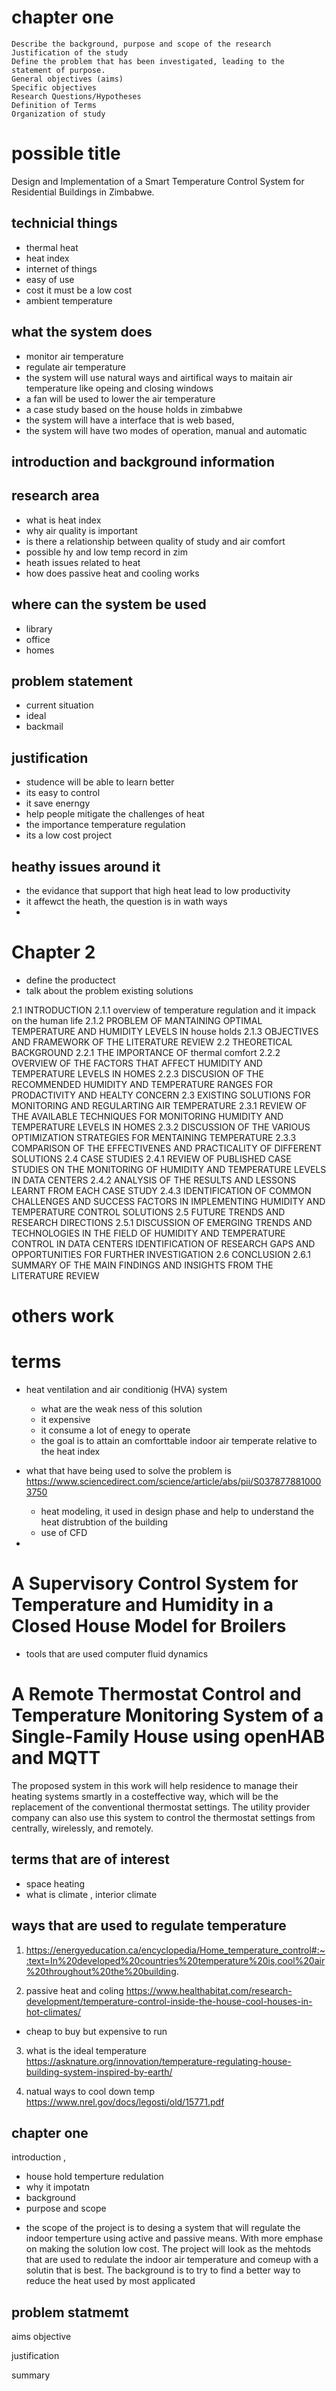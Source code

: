 # chapter one 

 	Describe the background, purpose and scope of the research 
 	Justification of the study
 	Define the problem that has been investigated, leading to the statement of purpose.
 	General objectives (aims)
 	Specific objectives 
 	Research Questions/Hypotheses
 	Definition of Terms
 	Organization of study

# possible title 
Design and Implementation of a Smart Temperature Control System for Residential Buildings in Zimbabwe.


## technicial things 
* thermal heat 
* heat index 
* internet of things 
* easy of use 
* cost it must be a low cost 
* ambient temperature
## what the system does 

* monitor air temperature 
* regulate air temperature 
* the system will use natural ways and airtifical ways to maitain air temperature like opeing and closing windows 
* a fan will be used to lower the air temperature
* a case study based on the house holds in zimbabwe 
* the system will have a interface that is web based, 
* the system will have two modes of operation, manual and automatic

## introduction and  background information 



## research area 
- what is heat index 
- why air quality is important 
- is there a relationship between quality of study and air comfort 
- possible hy and low temp record in zim 
- heath issues related to heat 
- how does passive heat and cooling works 

 ## where can the system be used 
 - library 
 - office
 - homes 
 

 ## problem statement 
 - current situation 
 - ideal 
 - backmail 

 ## justification 
 - studence will be able to learn better 
 - its easy to control 
 - it save enerngy 
 - help people mitigate the challenges of heat 
 - the importance temperature regulation 
 - its a low cost project 
 
## heathy issues around it 
- the evidance that support that high heat lead to low productivity 
- it affewct the heath, the question is in wath ways 
- 


# Chapter 2 
- define the productect 
- talk about the problem 
existing solutions 

2.1 INTRODUCTION
2.1.1 overview of temperature regulation and it impack on the human life
2.1.2 PROBLEM OF MANTAINING OPTIMAL TEMPERATURE AND HUMIDITY
LEVELS IN house holds
2.1.3 OBJECTIVES AND FRAMEWORK OF THE LITERATURE REVIEW
2.2 THEORETICAL BACKGROUND
2.2.1 THE IMPORTANCE OF thermal comfort 
2.2.2 OVERVIEW OF THE FACTORS THAT AFFECT HUMIDITY AND
TEMPERATURE LEVELS IN HOMES
2.2.3 DISCUSION OF THE RECOMMENDED HUMIDITY AND TEMPERATURE
RANGES FOR PRODACTIVITY AND HEALTY CONCERN
2.3 EXISTING SOLUTIONS FOR MONITORING AND REGULARTING AIR TEMPERATURE
2.3.1 REVIEW OF THE AVAILABLE TECHNIQUES FOR MONITORING HUMIDITY
AND TEMPERATURE LEVELS IN HOMES
2.3.2 DISCUSSION OF THE VARIOUS OPTIMIZATION STRATEGIES FOR
MENTAINING TEMPERATURE 
2.3.3 COMPARISON OF THE EFFECTIVENES AND PRACTICALITY OF
DIFFERENT SOLUTIONS
2.4 CASE STUDIES
2.4.1 REVIEW OF PUBLISHED CASE STUDIES ON THE MONITORING OF
HUMIDITY AND TEMPERATURE LEVELS IN DATA CENTERS
2.4.2 ANALYSIS OF THE RESULTS AND LESSONS LEARNT FROM EACH CASE
STUDY
2.4.3 IDENTIFICATION OF COMMON CHALLENGES AND SUCCESS FACTORS IN
IMPLEMENTING HUMIDITY AND TEMPERATURE CONTROL SOLUTIONS
2.5 FUTURE TRENDS AND RESEARCH DIRECTIONS
2.5.1 DISCUSSION OF EMERGING TRENDS AND TECHNOLOGIES IN THE FIELD
OF HUMIDITY AND TEMPERATURE CONTROL IN DATA CENTERS
IDENTIFICATION OF RESEARCH GAPS AND OPPORTUNITIES FOR
FURTHER INVESTIGATION
2.6 CONCLUSION
2.6.1 SUMMARY OF THE MAIN FINDINGS AND INSIGHTS FROM THE
LITERATURE REVIEW

 
# others work 
 # terms 
 * heat ventilation and air conditionig (HVA) system 
    * what are the weak ness of this solution 
    * it expensive 
    * it consume a lot of enegy to operate 
    * the goal is to attain an comforttable indoor air temperate relative to the heat index 


* what that have being used to solve the problem is 
    https://www.sciencedirect.com/science/article/abs/pii/S0378778810003750
    * heat modeling, it used in design phase and help to understand the heat distrubtion of the building 
    * use of CFD

* 
# A Supervisory Control System for Temperature and Humidity in a Closed House Model for Broilers

* tools that are used 
computer fluid dynamics 


# A Remote Thermostat Control and Temperature Monitoring System of a Single-Family House using openHAB and MQTT

The proposed system in this work will
help residence to manage their heating systems smartly in a costeffective way, which will be the replacement of the conventional
thermostat settings. The utility provider company can also use
this system to control the thermostat settings from centrally,
wirelessly, and remotely.



## terms that are of interest 
- space heating     
- what is climate , interior climate 

## ways that are used to regulate temperature 
1. https://energyeducation.ca/encyclopedia/Home_temperature_control#:~:text=In%20developed%20countries%20temperature%20is,cool%20air%20throughout%20the%20building.

2. passive heat and coling 
https://www.healthabitat.com/research-development/temperature-control-inside-the-house-cool-houses-in-hot-climates/

- cheap to buy but expensive to run 

3. what is the ideal temperature 
https://asknature.org/innovation/temperature-regulating-house-building-system-inspired-by-earth/


4. natual ways to cool down temp
https://www.nrel.gov/docs/legosti/old/15771.pdf


## chapter one 

introduction , 
- house hold temperture redulation 
- why it impotatn 
- background 
- purpose and scope 

* the scope of the project is to desing a system that will regulate the indoor temperture using active and passive means. With more emphase on making the solution low cost. The project will look as the mehtods that are used to redulate the indoor air temperature and comeup with a solutin that is best. The background is to try to find a better way to reduce the heat used by most applicated

## problem statmemt


aims
objective 

justification 

summary 